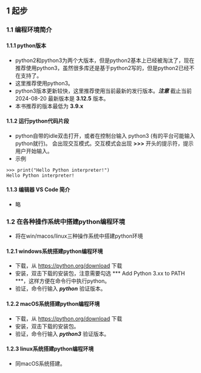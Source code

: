 ## 1 起步

### 1.1 编程环境简介

#### 1.1.1 python版本

- python2和python3为两个大版本，但是python2基本上已经被淘汰了，现在推荐使用python3，虽然很多库还是基于python2写的，但是python2已经不在支持了。
- 这里推荐使用python3。
- python3版本更新较快，这里推荐使用当前最新的发行版本。***注意*** 截止当前2024-08-20 最新版本是 **3.12.5** 版本。
- 本书推荐的版本最低为 **3.9.x**

#### 1.1.2 运行python代码片段

- python自带的idle双击打开，或者在控制台输入 python3 (有的平台可能输入python就行)。 会出现交互模式。交互模式会出现 **>>>** 开头的提示符，提示用户开始输入。
- 示例
```
>>> print("Hello Python interpreter!")
Hello Python interpreter!
```

#### 1.1.3 编辑器 VS Code 简介

- 略

### 1.2 在各种操作系统中搭建python编程环境

- 将在win/macos/linux三种操作系统中搭建python环境

#### 1.2.1 windows系统搭建python编程环境

- 下载，从 https://python.org/download 下载
- 安装，双击下载的安装包，注意需要勾选 *** Add Python 3.xx to PATH ***，这样方便在命令行中执行python。
- 验证，命令行输入 ***python*** 验证版本。

#### 1.2.2 macOS系统搭建python编程环境

- 下载，从 https://python.org/download 下载
- 安装，双击下载的安装包。
- 验证，命令行输入 ***python3*** 验证版本。

#### 1.2.3 linux系统搭建python编程环境

- 同macOS系统搭建。


